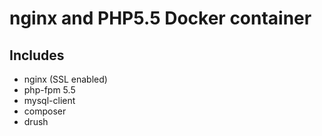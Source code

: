 # nginx and PHP5.5 Docker container

## Includes

- nginx (SSL enabled)
- php-fpm 5.5
- mysql-client
- composer
- drush
